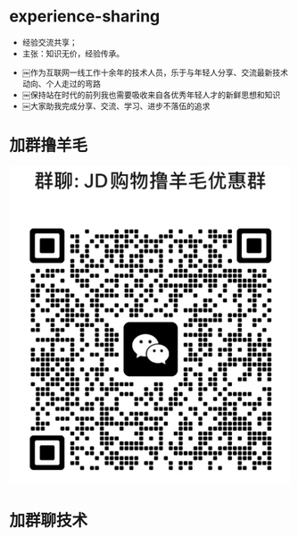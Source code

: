 # experience-sharing
* 经验交流共享；
* 主张：知识无价，经验传承。


- ￼作为互联网一线工作十余年的技术人员，乐于与年轻人分享、交流最新技术动向、个人走过的弯路
- ￼保持站在时代的前列我也需要吸收来自各优秀年轻人才的新鲜思想和知识
- ￼大家助我完成分享、交流、学习、进步不落伍的追求



# 加群撸羊毛

![img_6.png](99-%E5%85%B6%E5%AE%83%E6%96%87%E4%BB%B6%2Fimg_6.png)

# 加群聊技术
